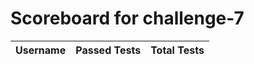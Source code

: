 # Scoreboard for challenge-7
| Username   | Passed Tests | Total Tests |
|------------|--------------|-------------|
